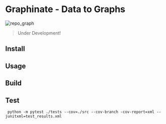 # Graphinate - Data to Graphs

![repo_graph](https://github.com/erivlis/graphinate/assets/9897520/9c044bbe-1f21-41b8-b879-95b8362ad48d)

> Under Development!

## Install

[//]: # (```shell)
[//]: # (python -m pip install graphinate )
[//]: # (```)

## Usage

## Build

## Test

```shell
 python -m pytest ./tests --cov=./src --cov-branch -cov-report=xml --junitxml=test_results.xml
```
